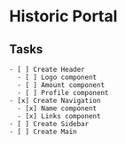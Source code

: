 # Historic Portal

## Tasks

    - [ ] Create Header
      - [ ] Logo component
      - [ ] Amount component
      - [ ] Profile component
    - [x] Create Navigation
      - [x] Name component
      - [x] Links component
    - [ ] Create Sidebar
    - [ ] Create Main
